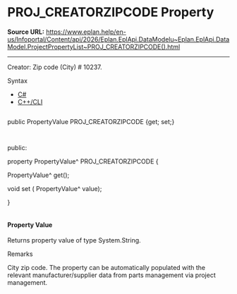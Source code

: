 # PROJ_CREATORZIPCODE Property

**Source URL:** https://www.eplan.help/en-us/Infoportal/Content/api/2026/Eplan.EplApi.DataModelu~Eplan.EplApi.DataModel.ProjectPropertyList~PROJ_CREATORZIPCODE().html

---

Creator: Zip code (City) # 10237.

Syntax

- [C#](#i-syntax-CS)
- [C++/CLI](#i-syntax-CPP2005)

```
```
public PropertyValue PROJ_CREATORZIPCODE {get; set;}
```
```

```
```
public:

property PropertyValue^ PROJ_CREATORZIPCODE {

   PropertyValue^ get();

   void set (    PropertyValue^ value);

}
```
```

#### Property Value

Returns property value of type System.String.

Remarks

City zip code. The property can be automatically populated with the relevant manufacturer/supplier data from parts management via project management.
